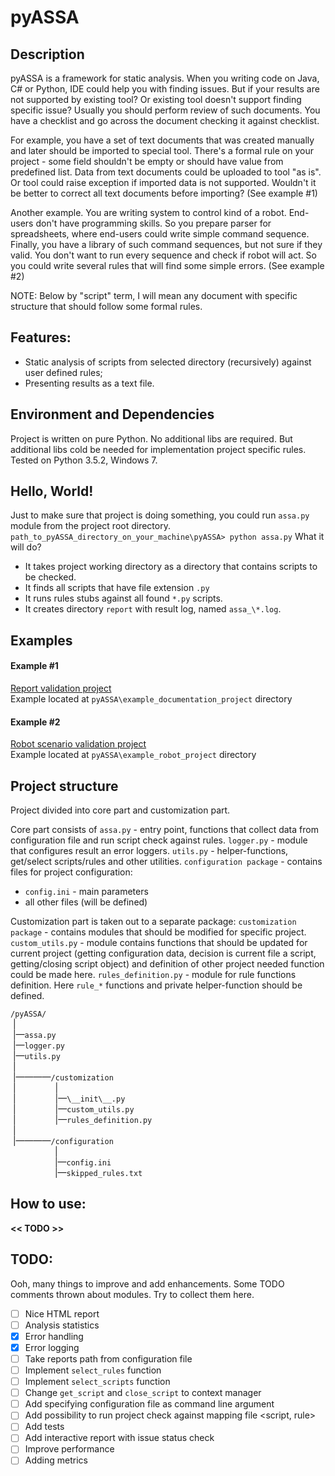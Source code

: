 # pyASSA

## Description
pyASSA is a framework for static analysis.
When you writing code on Java, C# or Python, IDE could help you with finding issues.
But if your results are not supported by existing tool?
Or existing tool doesn't support finding specific issue?
Usually you should perform review of such documents.
You have a checklist and go across the document checking it against checklist.

For example, you have a set of text documents that was created manually and later should be imported to special tool.
There's a formal rule on your project - some field shouldn't be empty or should have value from predefined list.
Data from text documents could be uploaded to tool "as is".
Or tool could raise exception if imported data is not supported.
Wouldn't it be better to correct all text documents before importing?
(See example #1)

Another example.
You are writing system to control kind of a robot.
End-users don't have programming skills.
So you prepare parser for spreadsheets, where end-users could write simple command sequence.
Finally, you have a library of such command sequences, but not sure if they valid.
You don't want to run every sequence and check if robot will act.
So you could write several rules that will find some simple errors.
(See example #2)

NOTE: Below by "script" term, I will mean any document with specific structure that should follow some formal rules.


## Features:
- Static analysis of scripts from selected directory (recursively) against user defined rules;
- Presenting results as a text file.


## Environment and Dependencies
Project is written on pure Python. No additional libs are required.
But additional libs cold be needed for implementation project specific rules.
Tested on Python 3.5.2, Windows 7.


## Hello, World!
Just to make sure that project is doing something, you could run `assa.py` module from the project root directory.
`path_to_pyASSA_directory_on_your_machine\pyASSA> python assa.py`
What it will do?
- It takes project working directory as a directory that contains scripts to be checked.
- It finds all scripts that have file extension `.py`
- It runs rules stubs against all found `*.py` scripts.
- It creates directory `report` with result log, named `assa_\*.log`.
 
 
## Examples

#### Example #1
[Report validation project](example_documentation_project/Project%20description.md)  
Example located at `pyASSA\example_documentation_project` directory

#### Example #2
[Robot scenario validation project](example_robot_project/Project%20description.md)  
Example located at `pyASSA\example_robot_project` directory


## Project structure
Project divided into core part and customization part.

Core part consists of
`assa.py` - entry point, functions that collect data from configuration file and run script check against rules.
`logger.py` - module that configures result an error loggers.
`utils.py` - helper-functions, get/select scripts/rules and other utilities.
`configuration package` - contains files for project configuration:
 - `config.ini` - main parameters
 - all other files (will be defined)
 
 Customization part is taken out to a separate package:
`customization package` - contains modules that should be modified for specific project.
`custom_utils.py` - module contains functions that should be updated for current project (getting configuration data, decision is current file a script, getting/closing script object) and definition of other project needed function could be made here.
`rules_definition.py` - module for rule functions definition. Here `rule_*` functions and private helper-function should be defined.

`/pyASSA/`  
&nbsp;|  
&nbsp;|&mdash;`assa.py`  
&nbsp;|&mdash;`logger.py`  
&nbsp;|&mdash;`utils.py`  
&nbsp;|  
&nbsp;|&mdash;&mdash;&mdash;&mdash;`/customization`  
&nbsp;|&nbsp;&nbsp;&nbsp;&nbsp;&nbsp;&nbsp;&nbsp;&nbsp;&nbsp;&nbsp;&nbsp;&nbsp;&nbsp;&nbsp;&nbsp;&nbsp;|  
&nbsp;|&nbsp;&nbsp;&nbsp;&nbsp;&nbsp;&nbsp;&nbsp;&nbsp;&nbsp;&nbsp;&nbsp;&nbsp;&nbsp;&nbsp;&nbsp;&nbsp;|&mdash;`\__init\__.py`  
&nbsp;|&nbsp;&nbsp;&nbsp;&nbsp;&nbsp;&nbsp;&nbsp;&nbsp;&nbsp;&nbsp;&nbsp;&nbsp;&nbsp;&nbsp;&nbsp;&nbsp;|&mdash;`custom_utils.py`  
&nbsp;|&nbsp;&nbsp;&nbsp;&nbsp;&nbsp;&nbsp;&nbsp;&nbsp;&nbsp;&nbsp;&nbsp;&nbsp;&nbsp;&nbsp;&nbsp;&nbsp;|&mdash;`rules_definition.py`  
&nbsp;|  
&nbsp;|&mdash;&mdash;&mdash;&mdash;`/configuration`  
&nbsp;&nbsp;&nbsp;&nbsp;&nbsp;&nbsp;&nbsp;&nbsp;&nbsp;&nbsp;&nbsp;&nbsp;&nbsp;&nbsp;&nbsp;&nbsp;&nbsp;&nbsp;|  
&nbsp;&nbsp;&nbsp;&nbsp;&nbsp;&nbsp;&nbsp;&nbsp;&nbsp;&nbsp;&nbsp;&nbsp;&nbsp;&nbsp;&nbsp;&nbsp;&nbsp;&nbsp;|&mdash;`config.ini`  
&nbsp;&nbsp;&nbsp;&nbsp;&nbsp;&nbsp;&nbsp;&nbsp;&nbsp;&nbsp;&nbsp;&nbsp;&nbsp;&nbsp;&nbsp;&nbsp;&nbsp;&nbsp;|&mdash;`skipped_rules.txt`  


## How to use:
**<< TODO >>**


## TODO:
Ooh, many things to improve and add enhancements.
Some TODO comments thrown about modules.
Try to collect them here.
- [ ] Nice HTML report
- [ ] Analysis statistics
- [x] Error handling
- [x] Error logging
- [ ] Take reports path from configuration file
- [ ] Implement `select_rules` function
- [ ] Implement `select_scripts` function 
- [ ] Change `get_script` and `close_script` to context manager
- [ ] Add specifying configuration file as command line argument
- [ ] Add possibility to run project check against mapping file <script, rule>
- [ ] Add tests
- [ ] Add interactive report with issue status check
- [ ] Improve performance
- [ ] Adding metrics
